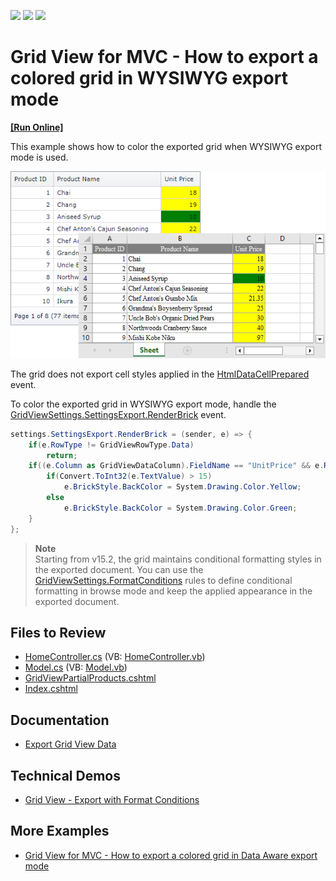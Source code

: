 <!-- default badges list -->
![](https://img.shields.io/endpoint?url=https://codecentral.devexpress.com/api/v1/VersionRange/128551496/14.2.11%2B)
[![](https://img.shields.io/badge/Open_in_DevExpress_Support_Center-FF7200?style=flat-square&logo=DevExpress&logoColor=white)](https://supportcenter.devexpress.com/ticket/details/T334596)
[![](https://img.shields.io/badge/📖_How_to_use_DevExpress_Examples-e9f6fc?style=flat-square)](https://docs.devexpress.com/GeneralInformation/403183)
<!-- default badges end -->

# Grid View for MVC - How to export a colored grid in WYSIWYG export mode
<!-- run online -->
**[[Run Online]](https://codecentral.devexpress.com/t334596/)**
<!-- run online end -->

This example shows how to color the exported grid when WYSIWYG export mode is used.

![Export colored grid](colored-export.png)

The grid does not export cell styles applied in the [HtmlDataCellPrepared](https://docs.devexpress.com/AspNetMvc/DevExpress.Web.Mvc.GridViewSettings.HtmlDataCellPrepared) event. 

To color the exported grid in WYSIWYG export mode, handle the [GridViewSettings.SettingsExport.RenderBrick](https://docs.devexpress.com/AspNetMvc/DevExpress.Web.Mvc.MVCxGridViewExportSettings.RenderBrick?p=netframework) event.

```cs
settings.SettingsExport.RenderBrick = (sender, e) => {
    if(e.RowType != GridViewRowType.Data)
        return;
    if((e.Column as GridViewDataColumn).FieldName == "UnitPrice" && e.RowType != GridViewRowType.Header) {
        if(Convert.ToInt32(e.TextValue) > 15)
            e.BrickStyle.BackColor = System.Drawing.Color.Yellow;
        else
            e.BrickStyle.BackColor = System.Drawing.Color.Green;
    }
};
```


> **Note**  
> Starting from v15.2, the grid maintains conditional formatting styles in the exported document. You can use the [GridViewSettings.FormatConditions](https://docs.devexpress.com/AspNetMvc/DevExpress.Web.Mvc.GridViewSettings-1.FormatConditions) rules to define conditional formatting in browse mode and keep the applied appearance in the exported document.

## Files to Review

* [HomeController.cs](./CS/Controllers/HomeController.cs#L54-L63) (VB: [HomeController.vb](./VB/Controllers/HomeController.vb))
* [Model.cs](./CS/Models/Model.cs) (VB: [Model.vb](./VB/Models/Model.vb))
* [GridViewPartialProducts.cshtml](./CS/Views/Home/GridViewPartialProducts.cshtml)
* [Index.cshtml](./CS/Views/Home/Index.cshtml)

## Documentation

* [Export Grid View Data](https://docs.devexpress.com/AspNet/3791/components/grid-view/concepts/export)

## Technical Demos

* [Grid View - Export with Format Conditions](https://demos.devexpress.com/MVCxGridViewDemos/Exporting/ExportWithFormatConditions)
## More Examples

* [Grid View for MVC - How to export a colored grid in Data Aware export mode](todoaspxgridview-how-to-export-a-colored-grid-when-the-data-aware-export-mode-is-used-t262239)
